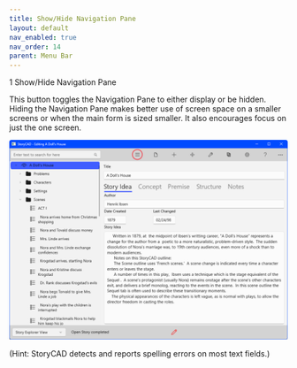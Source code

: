 ```yaml
---
title: Show/Hide Navigation Pane
layout: default
nav_enabled: true
nav_order: 14
parent: Menu Bar
---
```


1
Show/Hide Navigation Pane

This button toggles the Navigation Pane to either display or be hidden. Hiding the Navigation Pane makes better use of screen space on a smaller screens or when the main form is sized smaller. It also encourages focus on just the one screen.

![](Show-and-Hide-Navigation.png)

(Hint: StoryCAD detects and reports spelling errors on most text fields.)
